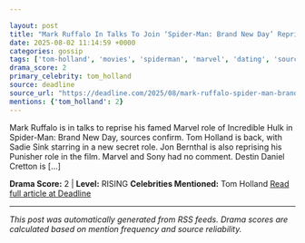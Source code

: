 ```yaml
---

layout: post
title: "Mark Ruffalo In Talks To Join ‘Spider-Man: Brand New Day’ Reprising Incredible Hulk Role""
date: 2025-08-02 11:14:59 +0000
categories: gossip
tags: ['tom-holland', 'movies', 'spiderman', 'marvel', 'dating', 'source-deadline', 'drama-rising']
drama_score: 2
primary_celebrity: tom_holland
source: deadline
source_url: "https://deadline.com/2025/08/mark-ruffalo-spider-man-brand-new-day-incredible-hulk-1236476885/""
mentions: {'tom_holland': 2}
---
```


Mark Ruffalo is in talks to reprise his famed Marvel role of Incredible Hulk in Spider-Man: Brand New Day, sources confirm. Tom Holland is back, with Sadie Sink starring in a new secret role. Jon Bernthal is also reprising his Punisher role in the film. Marvel and Sony had no comment. Destin Daniel Cretton is […]

**Drama Score:** 2 | **Level:** RISING **Celebrities Mentioned:** Tom Holland [Read full article at Deadline](https://deadline.com/2025/08/mark-ruffalo-spider-man-brand-new-day-incredible-hulk-1236476885/)

---

*This post was automatically generated from RSS feeds. Drama scores are calculated based on mention frequency and source reliability.*